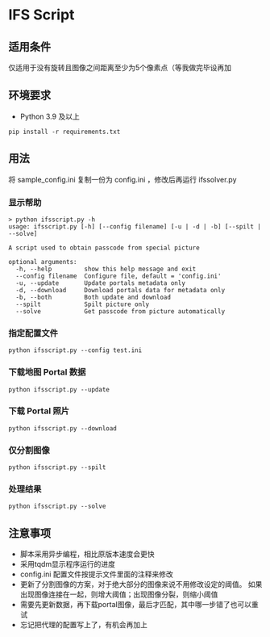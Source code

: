 # IFS Script

## 适用条件

仅适用于没有旋转且图像之间距离至少为5个像素点（等我做完毕设再加

## 环境要求

- Python 3.9 及以上

```shell
pip install -r requirements.txt
```

## 用法

将 sample_config.ini 复制一份为 config.ini ，修改后再运行 ifssolver.py

### 显示帮助

```
> python ifsscript.py -h
usage: ifsscript.py [-h] [--config filename] [-u | -d | -b] [--spilt | --solve]

A script used to obtain passcode from special picture

optional arguments:
  -h, --help         show this help message and exit
  --config filename  Configure file, default = 'config.ini'
  -u, --update       Update portals metadata only
  -d, --download     Download portals data for metadata only
  -b, --both         Both update and download
  --spilt            Spilt picture only
  --solve            Get passcode from picture automatically
```

### 指定配置文件

```shell
python ifsscript.py --config test.ini
```

### 下载地图 Portal 数据

```shell
python ifsscript.py --update
```

### 下载 Portal 照片

```shell
python ifsscript.py --download
```

### 仅分割图像

```shell
python ifsscript.py --spilt
```

### 处理结果

```shell
python ifsscript.py --solve
```

## 注意事项

- 脚本采用异步编程，相比原版本速度会更快
- 采用tqdm显示程序运行的进度 
- config.ini 配置文件按提示文件里面的注释来修改
- 更新了分割图像的方案，对于绝大部分的图像来说不用修改设定的阈值。
  如果出现图像连接在一起，则增大阈值；出现图像分裂，则缩小阈值
- 需要先更新数据，再下载portal图像，最后才匹配，其中哪一步错了也可以重试
- 忘记把代理的配置写上了，有机会再加上
